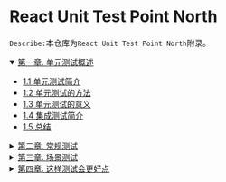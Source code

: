 # React Unit Test Point North

`Describe:`本仓库为`React Unit Test Point North`附录。

<!-- TOC depthFrom:2 orderedList:true -->

<details open>
<summary>
<a href="#">第一章. 单元测试概述</a>
</summary>

- [1.1 单元测试简介]()
- [1.2 单元测试的方法]()
- [1.3 单元测试的意义]()
- [1.4 集成测试简介]()
- [1.5 总结]()
    
</details>

<details>
<summary>
<a href="#">第二章. 常规测试</a>
</summary>

- [2.1 state测试--class组件]()
- [2.2 state测试--function组件]()
- [2.3 props测试]()
- [2.4 context测试]()
- [2.5 hooks测试]()
- [2.6 redux测试]()
    
</details>

<details>
<summary>
<a href="#">第三章. 场景测试</a>
</summary>

- [3.1 Module模块模拟测试]()
- [3.2 Fetch请求模拟]()
- [3.3 setTimeout模拟与加快执行]()
- [3.4 node&dom env环境切换]()
    
</details>

<details>
<summary>
<a href="#">第四章. 这样测试会更好点</a>
</summary>

- [4.1 你的测试遇到瓶颈了吗]()
- [4.2 怎么去组织测试模块会比较好点]()
    
</details>

<!-- /TOC -->